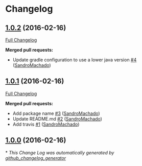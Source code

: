 # Changelog

## [1.0.2](https://github.com/SandroMachado/BitcoinPaymentURI/tree/1.0.2) (2016-02-16)
[Full Changelog](https://github.com/SandroMachado/BitcoinPaymentURI/compare/1.0.1...1.0.2)

**Merged pull requests:**

- Update gradle configuration to use a lower java version [\#4](https://github.com/SandroMachado/BitcoinPaymentURI/pull/4) ([SandroMachado](https://github.com/SandroMachado))

## [1.0.1](https://github.com/SandroMachado/BitcoinPaymentURI/tree/1.0.1) (2016-02-16)
[Full Changelog](https://github.com/SandroMachado/BitcoinPaymentURI/compare/1.0.0...1.0.1)

**Merged pull requests:**

- Add package name [\#3](https://github.com/SandroMachado/BitcoinPaymentURI/pull/3) ([SandroMachado](https://github.com/SandroMachado))
- Update README.md [\#2](https://github.com/SandroMachado/BitcoinPaymentURI/pull/2) ([SandroMachado](https://github.com/SandroMachado))
- Add travis [\#1](https://github.com/SandroMachado/BitcoinPaymentURI/pull/1) ([SandroMachado](https://github.com/SandroMachado))

## [1.0.0](https://github.com/SandroMachado/BitcoinPaymentURI/tree/1.0.0) (2016-02-16)


\* *This Change Log was automatically generated by [github_changelog_generator](https://github.com/skywinder/Github-Changelog-Generator)*